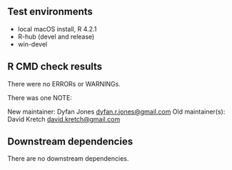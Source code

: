 ## Test environments

* local macOS install, R 4.2.1
* R-hub (devel and release)
* win-devel

## R CMD check results

There were no ERRORs or WARNINGs.

There was one NOTE:

New maintainer:
  Dyfan Jones <dyfan.r.jones@gmail.com>
Old maintainer(s):
  David Kretch <david.kretch@gmail.com>

## Downstream dependencies

There are no downstream dependencies.
